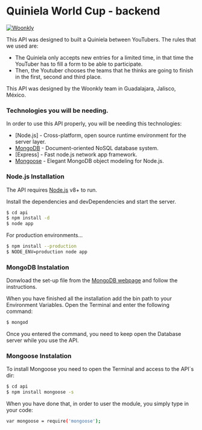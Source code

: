 # Quiniela World Cup - backend

[![Woonkly](https://woonkly.com/img/powered_woonkly.png)](https://woonkly.com)

This API was designed to built a Quiniela between YouTubers. The rules that we used are:
  - The Quiniela only accepts new entries for  a limited time, in that time the YouTuber has to fill a form to be able to participate.
  - Then, the Youtuber chooses the teams that he thinks are going to finish in the first, second and third place.

This API was designed by the Woonkly team in Guadalajara, Jalisco, México.


### Technologies you will be needing.

In order to use this API properly, you will be needing this technologies:

* [Node.js] - Cross-platform, open source runtime environment for the server layer.
* [MongoDB](https://www.mongodb.com/) - Document-oriented NoSQL database system.
* [Express] - Fast node.js network app framework.
* [Mongoose](http://mongoosejs.com/) - Elegant MongoDB object modeling for Node.js.

### Node.js Installation

The API requires [Node.js](https://nodejs.org/) v8+ to run.

Install the dependencies and devDependencies and start the server.

```sh
$ cd api
$ npm install -d
$ node app
```

For production environments...

```sh
$ npm install --production
$ NODE_ENV=production node app
```

### MongoDB Instalation
Donwload the set-up file from the [MongoDB webpage](https://www.mongodb.com/) and follow the instructions.

When you have finished all the installation add the bin path to your Environment Variables. Open the Terminal and enter the following command:
```sh
$ mongod
```
Once you entered the command, you need to keep open the Database server while you use the API.

### Mongoose Instalation
To install Mongoose you need to open the Terminal and access to the API´s dir:
```sh
$ cd api
$ npm install mongoose -s
```
When you have done that, in order to user the module, you simply type in your code:
```sh
var mongoose = require('mongoose');
```